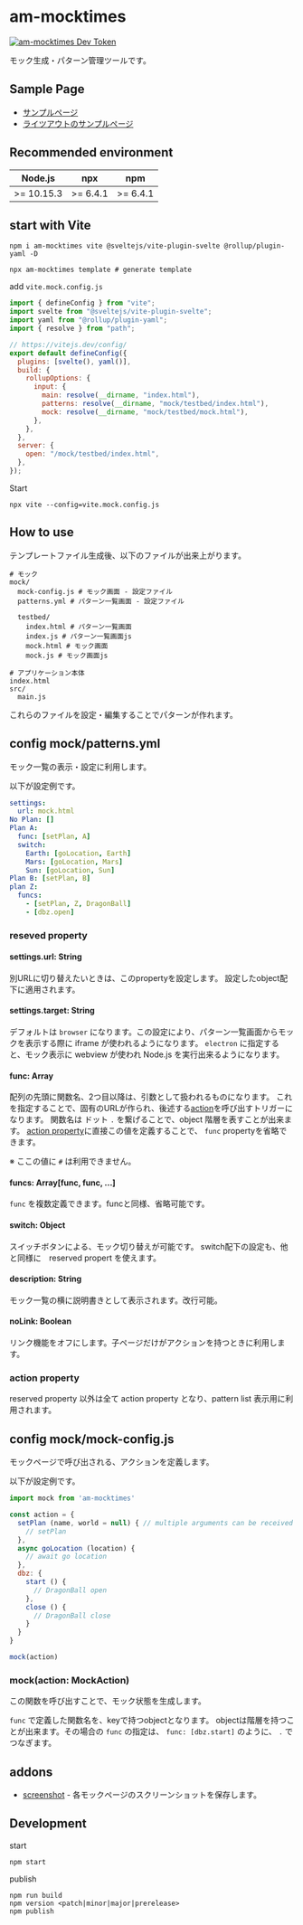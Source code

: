 # am-mocktimes

[![am-mocktimes Dev Token](https://badge.devtoken.rocks/am-mocktimes)](https://devtoken.rocks/package/am-mocktimes)

モック生成・パターン管理ツールです。

## Sample Page

* [サンプルページ](https://ampcpmgp.github.io/am-mocktimes/docs/patterns.html)
* [ライツアウトのサンプルページ](https://ampcpmgp.gitlab.io/plane-puzzle/pattern.html)

## Recommended environment

| Node.js | npx | npm |
| --- | --- | --- |
| >= 10.15.3 | >= 6.4.1 | >= 6.4.1 |

## start with Vite

```shell
npm i am-mocktimes vite @sveltejs/vite-plugin-svelte @rollup/plugin-yaml -D

npx am-mocktimes template # generate template
```

add `vite.mock.config.js`

```js
import { defineConfig } from "vite";
import svelte from "@sveltejs/vite-plugin-svelte";
import yaml from "@rollup/plugin-yaml";
import { resolve } from "path";

// https://vitejs.dev/config/
export default defineConfig({
  plugins: [svelte(), yaml()],
  build: {
    rollupOptions: {
      input: {
        main: resolve(__dirname, "index.html"),
        patterns: resolve(__dirname, "mock/testbed/index.html"),
        mock: resolve(__dirname, "mock/testbed/mock.html"),
      },
    },
  },
  server: {
    open: "/mock/testbed/index.html",
  },
});
```

Start

```shell
npx vite --config=vite.mock.config.js
```

## How to use

テンプレートファイル生成後、以下のファイルが出来上がります。

```shell
# モック
mock/
  mock-config.js # モック画面 - 設定ファイル
  patterns.yml # パターン一覧画面 - 設定ファイル

  testbed/
    index.html # パターン一覧画面
    index.js # パターン一覧画面js
    mock.html # モック画面
    mock.js # モック画面js

# アプリケーション本体
index.html
src/
  main.js
```

これらのファイルを設定・編集することでパターンが作れます。

## config mock/patterns.yml

モック一覧の表示・設定に利用します。

以下が設定例です。

```yaml
settings:
  url: mock.html
No Plan: []
Plan A:
  func: [setPlan, A]
  switch:
    Earth: [goLocation, Earth]
    Mars: [goLocation, Mars]
    Sun: [goLocation, Sun]
Plan B: [setPlan, B]
plan Z:
  funcs:
    - [setPlan, Z, DragonBall]
    - [dbz.open]
```

### reseved property

#### settings.url: String

別URLに切り替えたいときは、このpropertyを設定します。
設定したobject配下に適用されます。

#### settings.target: String

デフォルトは `browser` になります。この設定により、パターン一覧画面からモックを表示する際に iframe が使われるようになります。 `electron` に指定すると、モック表示に webview が使われ Node.js を実行出来るようになります。

#### func: Array

配列の先頭に関数名、2つ目以降は、引数として扱われるものになります。
これを指定することで、固有のURLが作られ、後述する[action](#config-mockmock-configjs)を呼び出すトリガーになります。
関数名は ドット `.` を繋げることで、object 階層を表すことが出来ます。
[action property](#action-property)に直接この値を定義することで、 `func` propertyを省略できます。

※ ここの値に `#` は利用できません。

#### funcs: Array[func, func, ...]

`func` を複数定義できます。funcと同様、省略可能です。

#### switch: Object

スイッチボタンによる、モック切り替えが可能です。
switch配下の設定も、他と同様に　reserved propert を使えます。

#### description: String

モック一覧の横に説明書きとして表示されます。改行可能。

#### noLink: Boolean

リンク機能をオフにします。子ページだけがアクションを持つときに利用します。

### action property

reserved property 以外は全て action property となり、pattern list 表示用に利用されます。

## config mock/mock-config.js

モックページで呼び出される、アクションを定義します。

以下が設定例です。

```js
import mock from 'am-mocktimes'

const action = {
  setPlan (name, world = null) { // multiple arguments can be received
    // setPlan
  },
  async goLocation (location) {
    // await go location
  },
  dbz: {
    start () {
      // DragonBall open
    },
    close () {
      // DragonBall close
    }
  }
}

mock(action)
```

### mock(action: MockAction)

この関数を呼び出すことで、モック状態を生成します。

`func` で定義した関数名を、keyで持つobjectとなります。
objectは階層を持つことが出来ます。その場合の `func` の指定は、 `func: [dbz.start]` のように、 `.` でつなぎます。

## addons

* [screenshot](./addons/screenshot/#readme) - 各モックページのスクリーンショットを保存します。

## Development

start

```shell
npm start
```

publish

```shell
npm run build
npm version <patch|minor|major|prerelease>
npm publish
```
